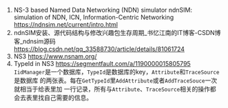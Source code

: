 1. NS-3 based Named Data Networking (NDN) simulator ndnSIM: simulation of NDN, ICN, Information-Centric Networking <https://ndnsim.net/current/intro.html>
2. ndnSIM安装、源代码结构与修改兴趣包生存周期_书忆江南的IT博客-CSDN博客_ndnsim源码 <https://blog.csdn.net/qq_33588730/article/details/81061724>
3. NS3 <https://www.nsnam.org/>
4. TypeId in NS3 <https://segmentfault.com/a/1190000015805795>
  `IidManager`是一个数据库，`TypeId`是数据库的key，`Attribute`和`TraceSource`是数据库
  的两张表。每在`GetTypeId`里`AddAttribute`或者`AddTraceSouce`一次就相当于给表里加
  一行记录，所有与`Attribute`、`TraceSource`相关的操作都会去表里找自己需要的信息。

